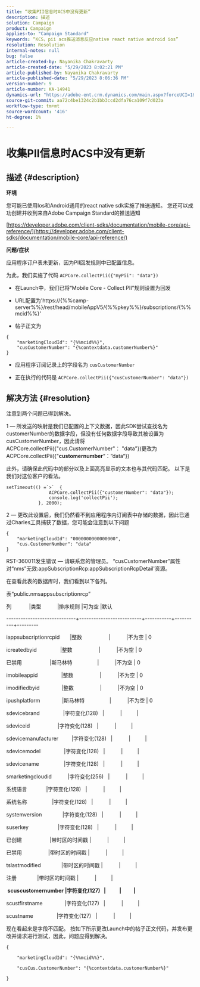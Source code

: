 ```yaml
---
title: “收集PII信息时ACS中没有更新”
description: 描述
solution: Campaign
product: Campaign
applies-to: "Campaign Standard"
keywords: “KCS，pii acs推送消息反应native react native android ios”
resolution: Resolution
internal-notes: null
bug: false
article-created-by: Nayanika Chakravarty
article-created-date: "5/29/2023 8:02:21 PM"
article-published-by: Nayanika Chakravarty
article-published-date: "5/29/2023 8:06:36 PM"
version-number: 9
article-number: KA-14941
dynamics-url: "https://adobe-ent.crm.dynamics.com/main.aspx?forceUCI=1&pagetype=entityrecord&etn=knowledgearticle&id=cb2771b5-5bfe-ed11-8f6e-6045bd006a22"
source-git-commit: aa72c4be1324c2b1bb3ccd2dfa76ca109f7d023a
workflow-type: tm+mt
source-wordcount: '416'
ht-degree: 1%

---
```


# 收集PII信息时ACS中没有更新

## 描述 {#description}


<b>环境</b>

您可能已使用Ios和Android通用的react native sdk实施了推送通知。 您还可以成功创建并收到来自Adobe Campaign Standard的推送通知

[https://developer.adobe.com/client-sdks/documentation/mobile-core/api-reference/](https://developer.adobe.com/client-sdks/documentation/mobile-core/api-reference/)

<b>问题/症状</b>

应用程序订户表未更新，因为PII回发规则中已配置信息。

为此，我们实施了代码 `ACPCore.collectPii({"myPii": "data"})`

- 在Launch中，我们已将“Mobile Core - Collect PII”规则设置为回发

- URL配置为&#39;https://{%%camp-server%%}/rest/head/mobileAppV5/{%%pkey%%}/subscriptions/{%%mcid%%}&#39;

- 帖子正文为


```
{
    "marketingCloudId": "{%%mcid%%}",
    "cusCustomerNumber": "{%contextdata.customerNumber%}"
}
```


- 应用程序订阅记录上的字段名为 `cusCustomerNumber`

- 正在执行的代码是 `ACPCore.collectPii({"cusCustomerNumber": "data"})`


## 解决方法 {#resolution}


注意到两个问题已得到解决。



1 — 所发送的映射是我们已配置的上下文数据，因此SDK尝试查找名为customerNumber的数据字段，但没有任何数据字段导致其被设置为cusCustomerNumber，因此请将ACPCore.collectPii({&quot;cus.CustomerNumber&quot;： &quot;data&quot;})更改为ACPCore.collectPii({&quot;<b>customernumber</b>“：”data“})

此外，请确保此代码中的部分以及上面高亮显示的文本也与其代码匹配。 以下是我们对这位客户的看法。


```
setTimeout(() =`>`  {
                ACPCore.collectPii({"customerNumber": "data"});
                console.log('collectPii');
            }, 2000);
```


2 — 更改此设置后，我们仍然看不到应用程序内订阅表中存储的数据，因此已通过Charles工具捕获了数据，您可能会注意到以下问题


```
{
    "marketingCloudId": "0000000000000000",
    "cus.CustomerNumber": "data"
}
```


RST-360011发生错误 — 请联系您的管理员。
“cusCustomerNumber”属性对“nms”无效:appSubscriptionRcp:appSubscriptionRcpDetail&#39;资源。

在查看此表的数据库时，我们看到以下各列。



表“public.nmsappsubscriptionrcp”

列            |类型           |排序规则 |可为空 |默认

-----------------------------+--------------------------+-----------+----------+---------

iappsubscriptionrcpid       |整数                  |           |不为空 | 0

icreatedbyid                |整数                  |           |不为空 | 0

已禁用                   |斯马林特                 |           |不为空 | 0

imobileappid                |整数                  |           |不为空 | 0

imodifiedbyid               |整数                  |           |不为空 | 0

ipushplatform               |斯马林特                 |           |不为空 | 0

sdevicebrand                |字符变化(128)   |           |          |

sdeviceid                   |字符变化(128)   |           |          |

sdevicemanufacturer         |字符变化(128)   |           |          |

sdevicemodel                |字符变化(128)   |           |          |

sdevicename                 |字符变化(128)   |           |          |

smarketingcloudid           |字符变化(256)   |           |          |

系统语言             |字符变化(128)   |           |          |

系统名称                 |字符变化(128)   |           |          |

systemversion              |字符变化(128)   |           |          |

suserkey                    |字符变化(128)   |           |          |

已创建                   |带时区的时间戳 |           |          |

已禁用                  |带时区的时间戳 |           |          |

tslastmodified              |带时区的时间戳 |           |          |

注册              |带时区的时间戳 |           |          |

<b> scuscustomernumber |字符变化(127)   |           |          | </b>

scustfirstname               |字符变化(127)   |           |          |

scustname                |字符变化(127)   |           |          |



现在看起来是字段不匹配。 按如下所示更改Launch中的帖子正文代码，并发布更改并请求进行测试，因此，问题应得到解决。


```
{

    "marketingCloudId": "{%%mcid%%}",

    "cusCus.CustomerNumber": "{%contextdata.customerNumber%}"

}
```

